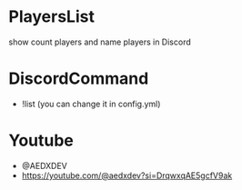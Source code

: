 # PlayersList
show count players and name players in Discord

# DiscordCommand
- !list (you can change it in config.yml)

# Youtube
- @AEDXDEV
- https://youtube.com/@aedxdev?si=DrqwxqAE5gcfV9ak
